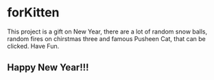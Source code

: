 # forKitten
This project is a gift on New Year, there are a lot of random snow balls, random fires on chirstmas three and famous Pusheen Cat, that can be clicked. 
Have Fun. 
## Happy New Year!!!
